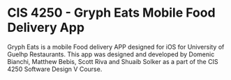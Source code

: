 # CIS 4250 - Gryph Eats Mobile Food Delivery App

Gryph Eats is a mobile Food delivery APP designed for iOS for University of Guelhp Restaurants. This app was designed and developed by  Domenic Bianchi, Matthew Bebis, Scott Riva and Shuaib Solker as a part of the CIS 4250 Software Design V Course.

